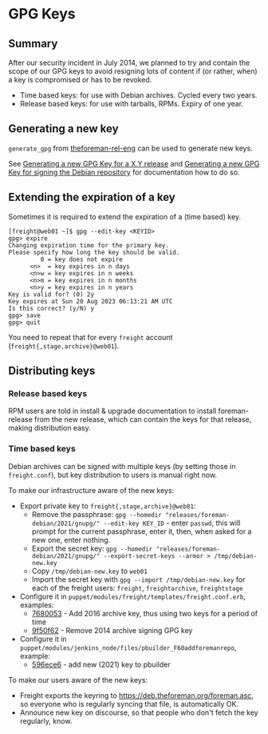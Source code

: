 # GPG Keys

## Summary

After our security incident in July 2014, we planned to try and contain the scope of our GPG keys to avoid resigning lots of content if (or rather, when) a key is compromised or has to be revoked.

* Time based keys: for use with Debian archives. Cycled every two years.
* Release based keys: for use with tarballs, RPMs. Expiry of one year.

## Generating a new key

`generate_gpg` from [theforeman-rel-eng](https://github.com/theforeman/theforeman-rel-eng/) can be used to generate new keys.

See [Generating a new GPG Key for a X.Y release](https://github.com/theforeman/theforeman-rel-eng/#generating-a-new-gpg-key-for-a-xy-release) and [Generating a new GPG Key for signing the Debian repository](https://github.com/theforeman/theforeman-rel-eng/#generating-a-new-gpg-key-for-signing-the-debian-repository) for documentation how to do so.

## Extending the expiration of a key

Sometimes it is required to extend the expiration of a (time based) key.

```
[freight@web01 ~]$ gpg --edit-key <KEYID>
gpg> expire
Changing expiration time for the primary key.
Please specify how long the key should be valid.
         0 = key does not expire
      <n>  = key expires in n days
      <n>w = key expires in n weeks
      <n>m = key expires in n months
      <n>y = key expires in n years
Key is valid for? (0) 2y
Key expires at Sun 20 Aug 2023 06:13:21 AM UTC
Is this correct? (y/N) y
gpg> save
gpg> quit
```

You need to repeat that for every `freight` account (`freight{,stage,archive}@web01`).

## Distributing keys

### Release based keys

RPM users are told in install & upgrade documentation to install foreman-release from the new release, which can contain the keys for that release, making distribution easy.

### Time based keys

Debian archives can be signed with multiple keys (by setting those in `freight.conf`), but key distribution to users is manual right now.

To make our infrastructure aware of the new keys:

* Export private key to `freight{,stage,archive}@web01`:
  * Remove the passphrase: `gpg --homedir "releases/foreman-debian/2021/gnupg/" --edit-key KEY_ID` - enter `passwd`, this will prompt for the current passphrase, enter it, then, when asked for a new one, enter nothing.
  * Export the secret key: `gpg --homedir "releases/foreman-debian/2021/gnupg/" --export-secret-keys --armor > /tmp/debian-new.key`
  * Copy `/tmp/debian-new.key` to `web01`
  * Import the secret key with `gpg --import /tmp/debian-new.key` for each of the freight users: `freight`, `freightarchive`, `freightstage`
* Configure it in `puppet/modules/freight/templates/freight.conf.erb`, examples:
  * [7680053](https://github.com/theforeman/foreman-infra/commit/7680053) - Add 2016 archive key, thus using two keys for a period of time
  * [9f50f62](https://github.com/theforeman/foreman-infra/commit/9f50f62) - Remove 2014 archive signing GPG key
* Configure it in `puppet/modules/jenkins_node/files/pbuilder_F60addforemanrepo`, example:
  * [596ece6](https://github.com/theforeman/foreman-infra/commit/596ece6) - add new (2021) key to pbuilder

To make our users aware of the new keys:

* Freight exports the keyring to https://deb.theforeman.org/foreman.asc, so everyone who is regularly syncing that file, is automatically OK.
* Announce new key on discourse, so that people who don't fetch the key regularly, know.
